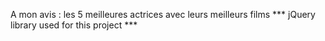 A mon avis : les 5 meilleures actrices avec leurs meilleurs films
*** jQuery library used for this project ***
